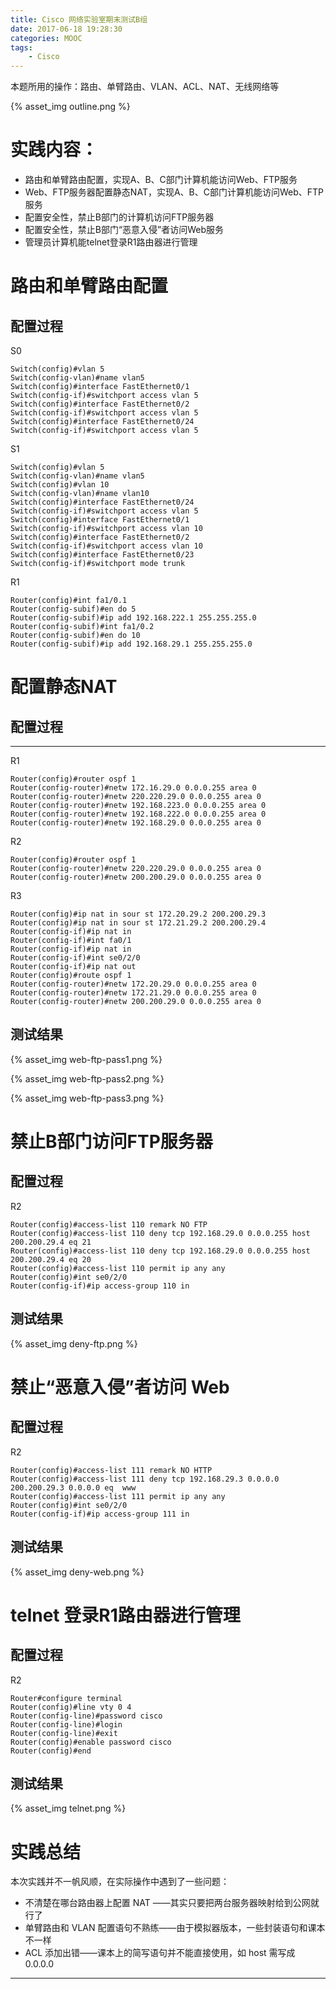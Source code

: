 ```yaml
---
title: Cisco 网络实验室期末测试B组
date: 2017-06-18 19:28:30
categories: MOOC
tags: 
	- Cisco
---
```

本题所用的操作：路由、单臂路由、VLAN、ACL、NAT、无线网络等
<!--more-->
{% asset_img outline.png %}

# 实践内容：

- 路由和单臂路由配置，实现A、B、C部门计算机能访问Web、FTP服务
- Web、FTP服务器配置静态NAT，实现A、B、C部门计算机能访问Web、FTP服务
- 配置安全性，禁止B部门的计算机访问FTP服务器
- 配置安全性，禁止B部门“恶意入侵”者访问Web服务
- 管理员计算机能telnet登录R1路由器进行管理

# 路由和单臂路由配置

## 配置过程

S0
```
Switch(config)#vlan 5
Switch(config-vlan)#name vlan5
Switch(config)#interface FastEthernet0/1
Switch(config-if)#switchport access vlan 5
Switch(config)#interface FastEthernet0/2
Switch(config-if)#switchport access vlan 5
Switch(config)#interface FastEthernet0/24
Switch(config-if)#switchport access vlan 5
```
S1
```
Switch(config)#vlan 5
Switch(config-vlan)#name vlan5
Switch(config)#vlan 10
Switch(config-vlan)#name vlan10
Switch(config)#interface FastEthernet0/24
Switch(config-if)#switchport access vlan 5
Switch(config)#interface FastEthernet0/1
Switch(config-if)#switchport access vlan 10
Switch(config)#interface FastEthernet0/2
Switch(config-if)#switchport access vlan 10
Switch(config)#interface FastEthernet0/23
Switch(config-if)#switchport mode trunk
```
R1
```
Router(config)#int fa1/0.1
Router(config-subif)#en do 5
Router(config-subif)#ip add 192.168.222.1 255.255.255.0
Router(config-subif)#int fa1/0.2
Router(config-subif)#en do 10
Router(config-subif)#ip add 192.168.29.1 255.255.255.0
```

# 配置静态NAT

## 配置过程
---
R1
```
Router(config)#router ospf 1
Router(config-router)#netw 172.16.29.0 0.0.0.255 area 0
Router(config-router)#netw 220.220.29.0 0.0.0.255 area 0
Router(config-router)#netw 192.168.223.0 0.0.0.255 area 0
Router(config-router)#netw 192.168.222.0 0.0.0.255 area 0
Router(config-router)#netw 192.168.29.0 0.0.0.255 area 0
```
R2
```
Router(config)#router ospf 1
Router(config-router)#netw 220.220.29.0 0.0.0.255 area 0
Router(config-router)#netw 200.200.29.0 0.0.0.255 area 0
```
R3
```
Router(config)#ip nat in sour st 172.20.29.2 200.200.29.3
Router(config)#ip nat in sour st 172.21.29.2 200.200.29.4
Router(config-if)#ip nat in
Router(config-if)#int fa0/1
Router(config-if)#ip nat in
Router(config-if)#int se0/2/0
Router(config-if)#ip nat out
Router(config)#route ospf 1
Router(config-router)#netw 172.20.29.0 0.0.0.255 area 0
Router(config-router)#netw 172.21.29.0 0.0.0.255 area 0
Router(config-router)#netw 200.200.29.0 0.0.0.255 area 0
```

## 测试结果


{% asset_img web-ftp-pass1.png %}

{% asset_img web-ftp-pass2.png %}

{% asset_img web-ftp-pass3.png %}

# 禁止B部门访问FTP服务器

## 配置过程

R2
```
Router(config)#access-list 110 remark NO FTP
Router(config)#access-list 110 deny tcp 192.168.29.0 0.0.0.255 host 200.200.29.4 eq 21
Router(config)#access-list 110 deny tcp 192.168.29.0 0.0.0.255 host 200.200.29.4 eq 20
Router(config)#access-list 110 permit ip any any 
Router(config)#int se0/2/0
Router(config-if)#ip access-group 110 in
```

测试结果
--- 
{% asset_img deny-ftp.png %}

# 禁止“恶意入侵”者访问 Web

## 配置过程

R2
```
Router(config)#access-list 111 remark NO HTTP
Router(config)#access-list 111 deny tcp 192.168.29.3 0.0.0.0 200.200.29.3 0.0.0.0 eq  www
Router(config)#access-list 111 permit ip any any 
Router(config)#int se0/2/0
Router(config-if)#ip access-group 111 in
```

## 测试结果

{% asset_img deny-web.png %}

# telnet 登录R1路由器进行管理
## 配置过程

R2
```
Router#configure terminal 
Router(config)#line vty 0 4
Router(config-line)#password cisco
Router(config-line)#login
Router(config-line)#exit
Router(config)#enable password cisco
Router(config)#end
```

## 测试结果

{% asset_img telnet.png %}

# 实践总结

本次实践并不一帆风顺，在实际操作中遇到了一些问题：

- 不清楚在哪台路由器上配置 NAT ——其实只要把两台服务器映射给到公网就行了
- 单臂路由和 VLAN 配置语句不熟练——由于模拟器版本，一些封装语句和课本不一样
- ACL 添加出错——课本上的简写语句并不能直接使用，如 host 需写成 0.0.0.0

---
